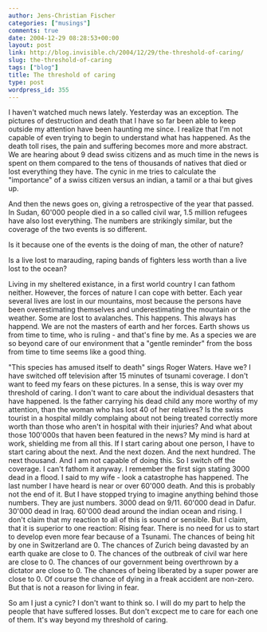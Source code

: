 ```yaml
---
author: Jens-Christian Fischer
categories: ["musings"]
comments: true
date: 2004-12-29 08:28:53+00:00
layout: post
link: http://blog.invisible.ch/2004/12/29/the-threshold-of-caring/
slug: the-threshold-of-caring
tags: ["blog"]
title: The threshold of caring
type: post
wordpress_id: 355
---
```


I haven't watched much news lately. Yesterday was an exception. The pictures of destruction and death that I have so far been able to keep outside my attention have been haunting me since. I realize that I'm not capable of even trying to begin to understand what has happened. As the death toll rises, the pain and suffering becomes more and more abstract. We are hearing about 9 dead swiss citizens and as much time in the news is spent on them compared to the tens of thousands of natives that died or lost everything they have. The cynic in me tries to calculate the "importance" of a swiss citizen versus an indian, a tamil or a thai but gives up. 

And then the news goes on, giving a retrospective of the year that passed. In Sudan, 60'000 people died in a so called civil war, 1.5 million refugees have also lost everything. The numbers are strikingly similar, but the coverage of the two events is so different.

Is it because one of the events is the doing of man, the other of nature?

Is a live lost to marauding, raping bands of fighters less worth than a live lost to the ocean?

Living in my sheltered existance, in a first world country I can fathom neither. However, the forces of nature I can cope with better. Each year several lives are lost in our mountains, most because the persons have been overestimating themselves and underestimating the mountain or the weather. Some are lost to avalanches. This happens. This always has happend. We are not the masters of earth and her forces. Earth shows us from time to time, who is ruling - and that's fine by me. As a species we are so beyond care of our environment that a "gentle reminder" from the boss from time to time seems like a good thing. 

"This species has amused itself to death" sings Roger Waters. Have we? I have switched off television after 15 minutes of tsunami coverage. I don't want to feed my fears on these pictures. In a sense, this is way over my threshold of caring. I don't want to care about the individual desasters that have happened. Is the father carrying his dead child any more worthy of my attention, than the woman who has lost 40 of her relatives? Is the swiss tourist in a hospital mildly complaing about not being treated correctly more worth than those who aren't in hospital with their injuries? And what about those 100'000s that haven been featured in the news? My mind is hard at work, shielding me from all this. If I start caring about one person, I have to start caring about the next. And the next dozen. And the next hundred. The next thousand. And I am not capable of doing this. So I switch off the coverage. I can't fathom it anyway. I remember the first sign stating 3000 dead in a flood. I said to my wife - look a catastrophe has happened. The last number I have heard is near or over 60'000 death. And this is probably not the end of it. But I have stopped trying to imagine anything behind those numbers. They are just numbers. 3000 dead on 9/11. 60'000 dead in Dafur. 30'000 dead in Iraq. 60'000 dead around the indian ocean and rising. 
I don't claim that my reaction to all of this is sound or sensible. But I claim, that it is superior to one reaction: Rising fear. There is no need for us to start to develop even more fear because of a Tsunami. The chances of being hit by one in Switzerland are 0. The chances of Zurich being davasted by an earth quake are close to 0. The chances of the outbreak of civil war here are close to 0. The chances of our government being overthrown by a dictator are close to 0. The chances of being liberated by a super power are close to 0. Of course the chance of dying in a freak accident are non-zero. But that is not a reason for living in fear. 

So am I just a cynic? I don't want to think so. I will do my part to help the people that have suffered losses. But don't excpect me to care for each one of them. It's way beyond my threshold of caring.
